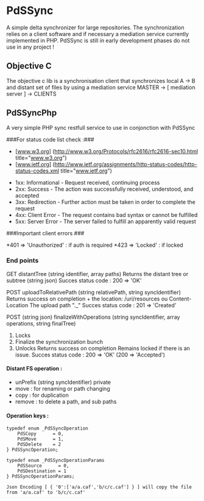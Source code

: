 # PdSSync #

A simple delta synchronizer for large repositories.
The synchronization relies on a client software and if necessary a mediation service currently implemented in PHP.
PdSSync is still in early development phases do not use in any project !


## Objective C ##
The objective c lib is a synchronisation client that synchronizes local A -\> B and distant set of files by using a mediation service MASTER  -\> \[ mediation server ] -\> CLIENTS

## PdSSyncPhp ##
A very simple PHP sync restfull service to use in conjonction with PdSSync

###For status code list check :###
+ [www.w3.org] (http://www.w3.org/Protocols/rfc2616/rfc2616-sec10.html title="www.w3.org")
+ [www.ietf.org] (http://www.ietf.org/assignments/http-status-codes/http-status-codes.xml title="www.ietf.org")

* 1xx: Informational - Request received, continuing process
* 2xx: Success - The action was successfully received, understood, and accepted
* 3xx: Redirection - Further action must be taken in order to complete the request
* 4xx: Client Error - The request contains bad syntax or cannot be fulfilled
* 5xx: Server Error - The server failed to fulfill an apparently valid request

###Important client errors ###

*401 => 'Unauthorized' : if auth is required
*423 => 'Locked' : if locked

### End points ###

GET distantTree (string identifier, array paths<optional>)
Returns the distant tree or subtree (string json)
Succes status code : 200 => 'OK'

POST uploadToRelativePath (string relativePath, string syncIdentifier)
Returns success on completion + the location: /uri/resources  ou Content-Location 
The upload path ".<syncIndentifier>_<file name>"
Succes status code : 201 => 'Created'

POST (string json) finalizeWithOperations (string syncIdentifier, array operations, string finalTree)
1. Locks 
2. Finalize the synchronization bunch 
3. Unlocks
Returns success on completion
Remains locked if there is an issue.
Succes status code : 200 => 'OK'
(200 => 'Accepted') 


#### Distant FS operation : ####
* unPrefix (string syncIdentifier) private 
* move : for renaming or path changing
* copy : for duplication 
* remove : to delete a path, and sub paths

#### Operation keys : ####

	typedef enum _PdSSyncOperation 
		PdSCopy      = 0,
		PdSMove      = 1,
		PdSDelete    = 2
	} PdSSyncOperation;

	typedef enum _PdSSyncOperationParams 
		PdSSource      = 0,
		PdSDestination = 1
	} PdSSyncOperationParams;
	
	Json Encoding [ { '0':['a/a.caf','b/c/c.caf'] } ] will copy the file from 'a/a.caf' to 'b/c/c.caf'

